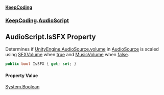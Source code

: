 #### [KeepCoding](index.md 'index')
### [KeepCoding](KeepCoding.md 'KeepCoding').[AudioScript](AudioScript.md 'KeepCoding.AudioScript')
## AudioScript.IsSFX Property
Determines if [UnityEngine.AudioSource.volume](https://docs.microsoft.com/en-us/dotnet/api/UnityEngine.AudioSource.volume 'UnityEngine.AudioSource.volume') in [AudioSource](AudioScript.AudioSource.md 'KeepCoding.AudioScript.AudioSource') is scaled using [SFXVolume](Game.PlayerSettings.SFXVolume.md 'KeepCoding.Game.PlayerSettings.SFXVolume') when [true](https://docs.microsoft.com/en-us/dotnet/csharp/language-reference/builtin-types/bool 'https://docs.microsoft.com/en-us/dotnet/csharp/language-reference/builtin-types/bool') and [MusicVolume](Game.PlayerSettings.MusicVolume.md 'KeepCoding.Game.PlayerSettings.MusicVolume') when [false](https://docs.microsoft.com/en-us/dotnet/csharp/language-reference/builtin-types/bool 'https://docs.microsoft.com/en-us/dotnet/csharp/language-reference/builtin-types/bool').  
```csharp
public bool IsSFX { get; set; }
```
#### Property Value
[System.Boolean](https://docs.microsoft.com/en-us/dotnet/api/System.Boolean 'System.Boolean')
